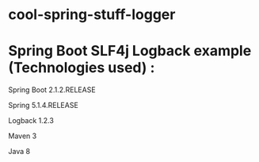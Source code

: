 # cool-spring-stuff-logger



# Spring Boot SLF4j Logback example (Technologies used) :

Spring Boot 2.1.2.RELEASE

Spring 5.1.4.RELEASE

Logback 1.2.3

Maven 3

Java 8
